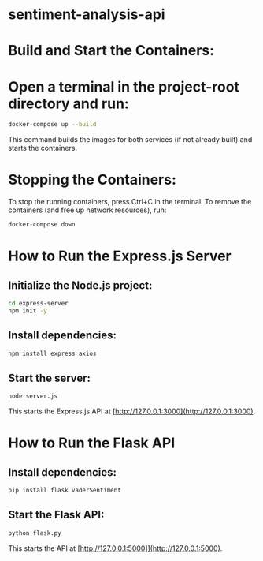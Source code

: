 # sentiment-analysis-api
# Build and Start the Containers:

# Open a terminal in the project-root directory and run:
```bash
docker-compose up --build

```
This command builds the images for both services (if not already built) and starts the containers.
# Stopping the Containers:

To stop the running containers, press Ctrl+C in the terminal. To remove the containers (and free up network resources), run:
```bash
docker-compose down

```
# How to Run the Express.js Server

## Initialize the Node.js project:
```bash
cd express-server
npm init -y
```

## Install dependencies:
```bash
npm install express axios
```

## Start the server:
```bash
node server.js
```

This starts the Express.js API at [http://127.0.0.1:3000](http://127.0.0.1:3000).




# How to Run the Flask API

## Install dependencies:
```bash
pip install flask vaderSentiment
```

## Start the Flask API:
```bash
python flask.py

```

This starts the API at [http://127.0.0.1:5000]](http://127.0.0.1:5000).

